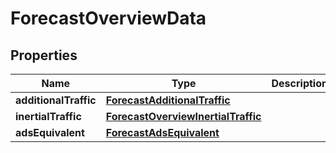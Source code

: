 # ForecastOverviewData

## Properties
Name | Type | Description | Notes
------------ | ------------- | ------------- | -------------
**additionalTraffic** | [**ForecastAdditionalTraffic**](ForecastAdditionalTraffic.md) |  |  [optional]
**inertialTraffic** | [**ForecastOverviewInertialTraffic**](ForecastOverviewInertialTraffic.md) |  |  [optional]
**adsEquivalent** | [**ForecastAdsEquivalent**](ForecastAdsEquivalent.md) |  |  [optional]
